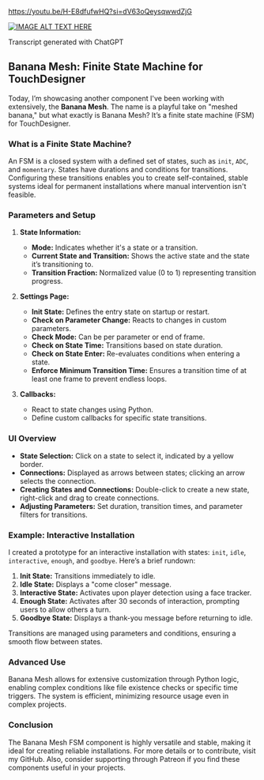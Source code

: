 https://youtu.be/H-E8dfufwHQ?si=dV63oQeysqwwdZjG

[![IMAGE ALT TEXT HERE](https://img.youtube.com/vi/H-E8dfufwHQ/0.jpg)](https://www.youtube.com/watch?v=H-E8dfufwHQ)

Transcript generated with ChatGPT

## Banana Mesh: Finite State Machine for TouchDesigner

Today, I’m showcasing another component I've been working with extensively, the **Banana Mesh**. The name is a playful take on "meshed banana," but what exactly is Banana Mesh? It’s a finite state machine (FSM) for TouchDesigner.

### What is a Finite State Machine?

An FSM is a closed system with a defined set of states, such as `init`, `ADC`, and `momentary`. States have durations and conditions for transitions. Configuring these transitions enables you to create self-contained, stable systems ideal for permanent installations where manual intervention isn't feasible.

### Parameters and Setup

1. **State Information:**
   - **Mode:** Indicates whether it's a state or a transition.
   - **Current State and Transition:** Shows the active state and the state it’s transitioning to.
   - **Transition Fraction:** Normalized value (0 to 1) representing transition progress.

2. **Settings Page:**
   - **Init State:** Defines the entry state on startup or restart.
   - **Check on Parameter Change:** Reacts to changes in custom parameters.
   - **Check Mode:** Can be per parameter or end of frame.
   - **Check on State Time:** Transitions based on state duration.
   - **Check on State Enter:** Re-evaluates conditions when entering a state.
   - **Enforce Minimum Transition Time:** Ensures a transition time of at least one frame to prevent endless loops.

3. **Callbacks:**
   - React to state changes using Python.
   - Define custom callbacks for specific state transitions.

### UI Overview

- **State Selection:** Click on a state to select it, indicated by a yellow border.
- **Connections:** Displayed as arrows between states; clicking an arrow selects the connection.
- **Creating States and Connections:** Double-click to create a new state, right-click and drag to create connections.
- **Adjusting Parameters:** Set duration, transition times, and parameter filters for transitions.

### Example: Interactive Installation

I created a prototype for an interactive installation with states: `init`, `idle`, `interactive`, `enough`, and `goodbye`. Here’s a brief rundown:

1. **Init State:** Transitions immediately to idle.
2. **Idle State:** Displays a "come closer" message.
3. **Interactive State:** Activates upon player detection using a face tracker.
4. **Enough State:** Activates after 30 seconds of interaction, prompting users to allow others a turn.
5. **Goodbye State:** Displays a thank-you message before returning to idle.

Transitions are managed using parameters and conditions, ensuring a smooth flow between states.

### Advanced Use

Banana Mesh allows for extensive customization through Python logic, enabling complex conditions like file existence checks or specific time triggers. The system is efficient, minimizing resource usage even in complex projects.

### Conclusion

The Banana Mesh FSM component is highly versatile and stable, making it ideal for creating reliable installations. For more details or to contribute, visit my GitHub. Also, consider supporting through Patreon if you find these components useful in your projects.
